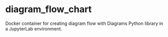 # diagram_flow_chart
Docker container for creating diagram flow with Diagrams Python library in a JupyterLab environment.
